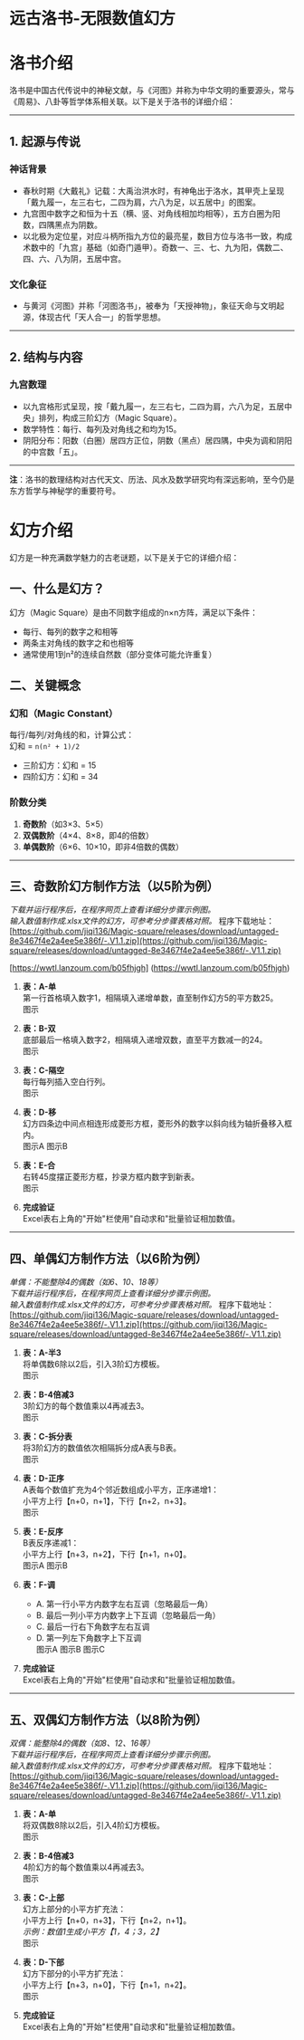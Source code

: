 
# 远古洛书-无限数值幻方

# 洛书介绍

洛书是中国古代传说中的神秘文献，与《河图》并称为中华文明的重要源头，常与《周易》、八卦等哲学体系相关联。以下是关于洛书的详细介绍：

---

## 1. 起源与传说

### 神话背景
- 春秋时期《大戴礼》记载：大禹治洪水时，有神龟出于洛水，其甲壳上呈现「戴九履一，左三右七，二四为肩，六八为足，以五居中」的图案。  
- 九宫图中数字之和恒为十五（横、竖、对角线相加均相等），五方白圈为阳数，四隅黑点为阴数。  
- 以北极为定位星，对应斗柄所指九方位的最亮星，数目方位与洛书一致，构成术数中的「九宫」基础（如奇门遁甲）。奇数一、三、七、九为阳，偶数二、四、六、八为阴，五居中宫。

### 文化象征
- 与黄河《河图》并称「河图洛书」，被奉为「天授神物」，象征天命与文明起源，体现古代「天人合一」的哲学思想。

---

## 2. 结构与内容

### 九宫数理
- 以九宫格形式呈现，按「戴九履一，左三右七，二四为肩，六八为足，五居中央」排列，构成三阶幻方（Magic Square）。  
- 数学特性：每行、每列及对角线之和均为15。  
- 阴阳分布：阳数（白圈）居四方正位，阴数（黑点）居四隅，中央为调和阴阳的中宫数「五」。

---

**注**：洛书的数理结构对古代天文、历法、风水及数学研究均有深远影响，至今仍是东方哲学与神秘学的重要符号。

# 幻方介绍  
幻方是一种充满数学魅力的古老谜题，以下是关于它的详细介绍：

## 一、什么是幻方？  
幻方（Magic Square）是由不同数字组成的n×n方阵，满足以下条件：  
- 每行、每列的数字之和相等  
- 两条主对角线的数字之和也相等  
- 通常使用1到n²的连续自然数（部分变体可能允许重复）  

## 二、关键概念  
### 幻和（Magic Constant）  
每行/每列/对角线的和，计算公式：  
幻和 = `n(n² + 1)/2`  
- 三阶幻方：幻和 = 15  
- 四阶幻方：幻和 = 34  

### 阶数分类  
1. **奇数阶**（如3×3、5×5）  
2. **双偶数阶**（4×4、8×8，即4的倍数）  
3. **单偶数阶**（6×6、10×10，即非4倍数的偶数）  

---

## 三、奇数阶幻方制作方法（以5阶为例）  
*下载并运行程序后，在程序网页上查看详细分步骤示例图。*  
*输入数值制作成.xlsx文件的幻方，可参考分步骤表格对照。*
程序下载地址：[https://github.com/jiqi136/Magic-square/releases/download/untagged-8e3467f4e2a4ee5e386f/-.V1.1.zip](https://github.com/jiqi136/Magic-square/releases/download/untagged-8e3467f4e2a4ee5e386f/-.V1.1.zip)

[https://wwtl.lanzoum.com/b05fhjgh]
(https://wwtl.lanzoum.com/b05fhjgh)



1. **表：A-单**  
   第一行首格填入数字1，相隔填入递增单数，直至制作幻方5的平方数25。  
   图示

2. **表：B-双**  
   底部最后一格填入数字2，相隔填入递增双数，直至平方数减一的24。  
   图示

3. **表：C-隔空**  
   每行每列插入空白行列。  
   图示

4. **表：D-移**  
   幻方四条边中间点相连形成菱形方框，菱形外的数字以斜向线为轴折叠移入框内。  
   图示A  图示B

5. **表：E-合**  
   右转45度摆正菱形方框，抄录方框内数字到新表。  
   图示

6. **完成验证**  
   Excel表右上角的"开始"栏使用"自动求和"批量验证相加数值。

---

## 四、单偶幻方制作方法（以6阶为例）  
*单偶：不能整除4的偶数（如6、10、18等）*  
*下载并运行程序后，在程序网页上查看详细分步骤示例图。*  
*输入数值制作成.xlsx文件的幻方，可参考分步骤表格对照。*
程序下载地址：[https://github.com/jiqi136/Magic-square/releases/download/untagged-8e3467f4e2a4ee5e386f/-.V1.1.zip](https://github.com/jiqi136/Magic-square/releases/download/untagged-8e3467f4e2a4ee5e386f/-.V1.1.zip)



1. **表：A-半3**  
   将单偶数6除以2后，引入3阶幻方模板。  
   图示

2. **表：B-4倍减3**  
   3阶幻方的每个数值乘以4再减去3。  
   图示

3. **表：C-拆分表**  
   将3阶幻方的数值依次相隔拆分成A表与B表。  
   图示

4. **表：D-正序**  
   A表每个数值扩充为4个邻近数组成小平方，正序递增1：  
   小平方上行【n+0，n+1】，下行【n+2，n+3】。  
   图示

5. **表：E-反序**  
   B表反序递减1：  
   小平方上行【n+3，n+2】，下行【n+1，n+0】。  
   图示A  图示B

6. **表：F-调**  
   - A. 第一行小平方内数字左右互调（忽略最后一角）  
   - B. 最后一列小平方内数字上下互调（忽略最后一角）  
   - C. 最后一行右下角数字左右互调  
   - D. 第一列左下角数字上下互调  
   图示A  图示B  图示C

7. **完成验证**  
   Excel表右上角的"开始"栏使用"自动求和"批量验证相加数值。  

---

## 五、双偶幻方制作方法（以8阶为例）  
*双偶：能整除4的偶数（如8、12、16等）*  
*下载并运行程序后，在程序网页上查看详细分步骤示例图。*  
*输入数值制作成.xlsx文件的幻方，可参考分步骤表格对照。*
程序下载地址：[https://github.com/jiqi136/Magic-square/releases/download/untagged-8e3467f4e2a4ee5e386f/-.V1.1.zip](https://github.com/jiqi136/Magic-square/releases/download/untagged-8e3467f4e2a4ee5e386f/-.V1.1.zip)

1. **表：A-单**  
   将双偶数8除以2后，引入4阶幻方模板。  
   图示

2. **表：B-4倍减3**  
   4阶幻方的每个数值乘以4再减去3。  
   图示

3. **表：C-上部**  
   幻方上部分的小平方扩充法：  
   小平方上行【n+0，n+3】，下行【n+2，n+1】。  
   *示例：数值1生成小平方【1，4；3，2】*  
   图示

4. **表：D-下部**  
   幻方下部分的小平方扩充法：  
   小平方上行【n+3，n+0】，下行【n+1，n+2】。  
   图示

5. **完成验证**  
   Excel表右上角的"开始"栏使用"自动求和"批量验证相加数值。  
